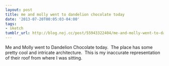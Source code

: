 ```yaml
---
layout: post
title: me and molly went to dandelion chocolate today
date: '2013-07-20T00:05:03-04:00'
tags:
- sketch
tumblr_url: http://blog.noj.cc/post/55943322404/me-and-molly-went-to-dandelion-chocolate-today
---
```

Me and Molly went to Dandelion Chocolate today.  The place has some pretty cool and intricate architecture.  This is my inaccurate representation of their roof from where I was sitting.
